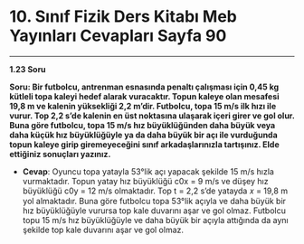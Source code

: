 # 10. Sınıf Fizik Ders Kitabı Meb Yayınları Cevapları Sayfa 90

---

**1.23 Soru**

**Soru: Bir futbolcu, antrenman esnasında penaltı çalışması için 0,45 kg kütleli topa kaleyi hedef alarak vuracaktır. Topun kaleye olan mesafesi 19,8 m ve kalenin yüksekliği 2,2 m’dir. Futbolcu, topa 15 m/s ilk hızı ile vurur. Top 2,2 s’de kalenin en üst noktasına ulaşarak içeri girer ve gol olur. Buna göre futbolcu, topa 15 m/s hız büyüklüğünden daha büyük veya daha küçük hız büyüklüğüyle ya da daha büyük bir açı ile vurduğunda topun kaleye girip giremeyeceğini sınıf arkadaşlarınızla tartışınız. Elde ettiğiniz sonuçları yazınız.**

-   **Cevap**: Oyuncu topa yatayla 53°lik açı yapacak şekilde 15 m/s hızla vurmaktadır. Topun yatay hız büyüklüğü c0x = 9 m/s ve düşey hız büyüklüğü c0y = 12 m/s olmaktadır. Top t = 2,2 s’de yatayda 𝑥 = 19,8 m yol almaktadır. Buna göre futbolcu topa 53°lik açıyla ve daha büyük bir hız büyüklüğüyle vurursa top kale duvarını aşar ve gol olmaz. Futbolcu topu 15 m/s hız büyüklüğüyle ve daha büyük bir açıyla attığında da aynı şekilde top kale duvarını aşar ve gol olmaz.